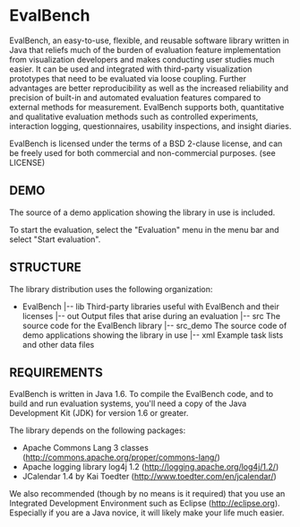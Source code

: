 EvalBench
================================

EvalBench, an easy-to-use, flexible, and reusable software library written in 
Java that reliefs much of the burden of evaluation feature implementation from 
visualization developers and makes conducting user studies much easier. It can 
be used and integrated with third-party visualization prototypes that need to 
be evaluated via loose coupling. Further advantages are better reproducibility 
as well as the increased reliability and precision of built-in and automated 
evaluation features compared to external methods for measurement. EvalBench 
supports both, quantitative and qualitative evaluation methods such as 
controlled experiments, interaction logging, questionnaires, usability 
inspections, and insight diaries.

EvalBench is licensed under the terms of a BSD 2-clause license, and can be 
freely used for both commercial and non-commercial purposes. (see LICENSE)

DEMO
----

The source of a demo application showing the library in use is included. 

To start the evaluation, select the "Evaluation" menu in the menu bar and 
select "Start evaluation".

STRUCTURE
---------

The library distribution uses the following organization:

+ EvalBench
|-- lib        Third-party libraries useful with EvalBench and their licenses
|-- out	       Output files that arise during an evaluation
|-- src        The source code for the EvalBench library
|-- src_demo   The source code of demo applications showing the library in use
|-- xml        Example task lists and other data files


REQUIREMENTS
------------

EvalBench is written in Java 1.6. To compile the EvalBench code, and to build 
and run evaluation systems, you'll need a copy of the Java Development Kit 
(JDK) for version 1.6 or greater. 

The library depends on the following packages: 
- Apache Commons Lang 3 classes (http://commons.apache.org/proper/commons-lang/)
- Apache logging library log4j 1.2 (http://logging.apache.org/log4j/1.2/)
- JCalendar 1.4 by Kai Toedter (http://www.toedter.com/en/jcalendar/)

We also recommended (though by no means is it required) that you use an
Integrated Development Environment such as Eclipse (http://eclipse.org).
Especially if you are a Java novice, it will likely make your life much easier.
